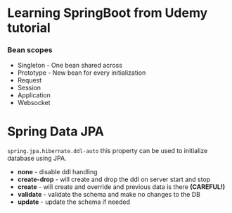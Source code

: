 # Learning SpringBoot from Udemy tutorial

### Bean scopes
- Singleton - One bean shared across
- Prototype - New bean for every initialization
- Request
- Session
- Application
- Websocket

# Spring Data JPA

<p>

`spring.jpa.hibernate.ddl-auto` this property can be used to initialize database using JPA.

* **none** - disable ddl handling
* **create-drop** - will create and drop the ddl on server start and stop
* **create** - will create and override and previous data is there **(CAREFUL!)**
* **validate** - validate the schema and make no changes to the DB
* **update** - update the schema if needed
</p>

